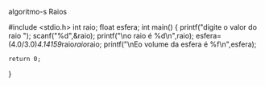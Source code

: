 algoritmo-s
Raios

#include <stdio.h>
int raio;
float esfera;
int main()
{
    printf("digite o valor do raio ");
    scanf("%d",&raio);
    printf("\no raio é %d\n",raio);
    esfera=(4.0/3.0)*4.14159*raio*raio*raio;
    printf("\nEo volume da esfera é %f\n",esfera);
    

    return 0;
}
